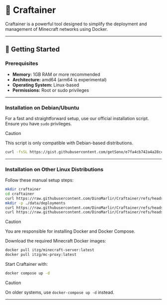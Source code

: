 # 🐳 Craftainer

Craftainer is a powerful tool designed to simplify the deployment and management of Minecraft networks using Docker.

---

## 🚀 Getting Started

### Prerequisites

- **Memory:** 1GB RAM or more recommended
- **Architecture:** amd64 (arm64 is experimental)
- **Operating System:** Linux-based
- **Permissions:** Root or sudo privileges

---

### Installation on Debian/Ubuntu

For a fast and straightforward setup, use our official installation script. Ensure you have `sudo` privileges.

> [!CAUTION]
> This script is only compatible with Debian-based distributions.

```sh
curl -fsSL https://gist.githubusercontent.com/getSono/e7fa4cb742a4a28ccd4e0ceb333f0d65/raw/d1fc974656c2cccc0dc75e02e8dcb7a1f3c68c58/install_craftainer.sh | sudo bash
```

---

### Installation on Other Linux Distributions

Follow these manual setup steps:

```sh
mkdir craftainer
cd craftainer
curl https://raw.githubusercontent.com/DinoMarlir/Craftainer/refs/heads/master/docker-compose.yaml -o docker-compose.yaml
mkdir -p ./data/deployments
curl https://raw.githubusercontent.com/DinoMarlir/Craftainer/refs/heads/master/examples/proxy.json -o ./data/deployments/proxy.json
curl https://raw.githubusercontent.com/DinoMarlir/Craftainer/refs/heads/master/examples/lobby.json -o ./data/deployments/lobby.json
```

> [!CAUTION]
> You are responsible for installing Docker and Docker Compose.

Download the required Minecraft Docker images:

```sh
docker pull itzg/minecraft-server:latest
docker pull itzg/mc-proxy:latest
```

Start Craftainer with:

```sh
docker compose up -d
```

> [!CAUTION]
> On older systems, use `docker-compose up -d` instead.
---
